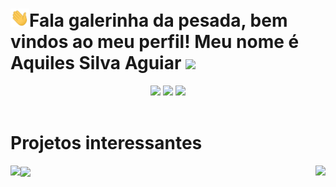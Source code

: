 <h1><img src="https://raw.githubusercontent.com/ABSphreak/ABSphreak/master/gifs/Hi.gif" width="30px">Fala galerinha da pesada, bem vindos ao meu perfil! Meu nome é Aquiles Silva Aguiar <img src="https://emojis.slackmojis.com/emojis/images/1531849430/4246/blob-sunglasses.gif?1531849430" width="30px"></h1>
<p align="center">
  <img src ="https://github-readme-stats.vercel.app/api?username=AquilesAguiar&show_icons=true&count_private=true&theme=darcula&hide_border=true&hide=issues,contribs&bg_color=00000000">
  <img src ="https://github-readme-stats.vercel.app/api/top-langs/?username=AquilesAguiar&layout=compact&hide_border=true&theme=darcula&bg_color=00000000&langs_count=6&hide=jupyter%20notebook,tex,css,php">
  <img src ="https://github-readme-streak-stats.herokuapp.com?user=AquilesAguiar&theme=darcula&hide_border=true&background=FFFFFF00">
  <br>
  <br>
</p>

<p align="center">
  <h1>Projetos interessantes</h1>
  <img align="left" src ="https://github-readme-stats.vercel.app/api/pin/?username=AquilesAguiar&repo=SummerEletroWeather">
  <img align="right" src ="https://github-readme-stats.vercel.app/api/pin/?username=AquilesAguiar&repo=apiCompras">
  <img align="center" src ="https://github-readme-stats.vercel.app/api/pin/?username=AquilesAguiar&repo=ProjetoLojaCSharp ">
</p> 
